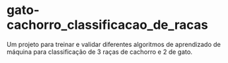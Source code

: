 # gato-cachorro_classificacao_de_racas
Um projeto para treinar e validar diferentes algoritmos de aprendizado de máquina para classificação de 3 raças de cachorro e 2 de gato.
